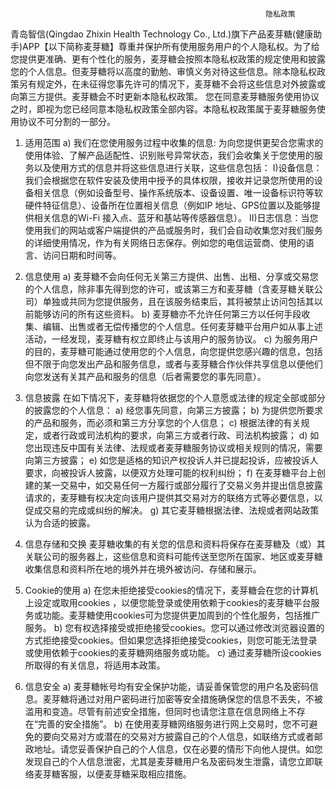                                                              隐私政策
 
青岛智信(Qingdao Zhixin Health Technology Co., Ltd.)旗下产品麦芽糖(健康助手)APP【以下简称麦芽糖】尊重并保护所有使用服务用户的个人隐私权。为了给您提供更准确、更有个性化的服务，麦芽糖会按照本隐私权政策的规定使用和披露您的个人信息。但麦芽糖将以高度的勤勉、审慎义务对待这些信息。除本隐私权政策另有规定外，在未征得您事先许可的情况下，麦芽糖不会将这些信息对外披露或向第三方提供。麦芽糖会不时更新本隐私权政策。 您在同意麦芽糖服务使用协议之时，即视为您已经同意本隐私权政策全部内容。本隐私权政策属于麦芽糖服务使用协议不可分割的一部分。
 
1. 适用范围
a) 我们在您使用服务过程中收集的信息:
   为向您提供更契合您需求的使用体验、了解产品适配性、识别账号异常状态，我们会收集关于您使用的服务以及使用方式的信息并将这些信息进行关联，这些信息包括：
    I)设备信息：我们会根据您在软件安装及使用中授予的具体权限，接收并记录您所使用的设备相关信息（例如设备型号、操作系统版本、设备设置、唯一设备标识符等软硬件特征信息）、设备所在位置相关信息（例如IP 地址、GPS位置以及能够提供相关信息的Wi-Fi 接入点、蓝牙和基站等传感器信息）。
   II)日志信息：当您使用我们的网站或客户端提供的产品或服务时，我们会自动收集您对我们服务的详细使用情况，作为有关网络日志保存。例如您的电信运营商、使用的语言、访问日期和时间等。
 
2. 信息使用
a) 麦芽糖不会向任何无关第三方提供、出售、出租、分享或交易您的个人信息，除非事先得到您的许可，或该第三方和麦芽糖（含麦芽糖关联公司）单独或共同为您提供服务，且在该服务结束后，其将被禁止访问包括其以前能够访问的所有这些资料。
b) 麦芽糖亦不允许任何第三方以任何手段收集、编辑、出售或者无偿传播您的个人信息。任何麦芽糖平台用户如从事上述活动，一经发现，麦芽糖有权立即终止与该用户的服务协议。
c) 为服务用户的目的，麦芽糖可能通过使用您的个人信息，向您提供您感兴趣的信息，包括但不限于向您发出产品和服务信息，或者与麦芽糖合作伙伴共享信息以便他们向您发送有关其产品和服务的信息（后者需要您的事先同意）。
 
3. 信息披露
在如下情况下，麦芽糖将依据您的个人意愿或法律的规定全部或部分的披露您的个人信息：
a) 经您事先同意，向第三方披露；
b) 为提供您所要求的产品和服务，而必须和第三方分享您的个人信息；
c) 根据法律的有关规定，或者行政或司法机构的要求，向第三方或者行政、司法机构披露；
d) 如您出现违反中国有关法律、法规或者麦芽糖服务协议或相关规则的情况，需要向第三方披露；
e) 如您是适格的知识产权投诉人并已提起投诉，应被投诉人要求，向被投诉人披露，以便双方处理可能的权利纠纷；
f) 在麦芽糖平台上创建的某一交易中，如交易任何一方履行或部分履行了交易义务并提出信息披露请求的，麦芽糖有权决定向该用户提供其交易对方的联络方式等必要信息，以促成交易的完成或纠纷的解决。
g) 其它麦芽糖根据法律、法规或者网站政策认为合适的披露。
 
4. 信息存储和交换
麦芽糖收集的有关您的信息和资料将保存在麦芽糖及（或）其关联公司的服务器上，这些信息和资料可能传送至您所在国家、地区或麦芽糖收集信息和资料所在地的境外并在境外被访问、存储和展示。
 
5. Cookie的使用
a) 在您未拒绝接受cookies的情况下，麦芽糖会在您的计算机上设定或取用cookies ，以便您能登录或使用依赖于cookies的麦芽糖平台服务或功能。麦芽糖使用cookies可为您提供更加周到的个性化服务，包括推广服务。
b) 您有权选择接受或拒绝接受cookies。您可以通过修改浏览器设置的方式拒绝接受cookies。但如果您选择拒绝接受cookies，则您可能无法登录或使用依赖于cookies的麦芽糖网络服务或功能。
c) 通过麦芽糖所设cookies所取得的有关信息，将适用本政策。
 
6. 信息安全
a) 麦芽糖帐号均有安全保护功能，请妥善保管您的用户名及密码信息。麦芽糖将通过对用户密码进行加密等安全措施确保您的信息不丢失，不被滥用和变造。尽管有前述安全措施，但同时也请您注意在信息网络上不存在“完善的安全措施”。
b) 在使用麦芽糖网络服务进行网上交易时，您不可避免的要向交易对方或潜在的交易对方披露自己的个人信息，如联络方式或者邮政地址。请您妥善保护自己的个人信息，仅在必要的情形下向他人提供。如您发现自己的个人信息泄密，尤其是麦芽糖用户名及密码发生泄露，请您立即联络麦芽糖客服，以便麦芽糖采取相应措施。
